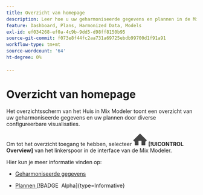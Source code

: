```yaml
---
title: Overzicht van homepage
description: Leer hoe u uw geharmoniseerde gegevens en plannen in de Mix Modeler kunt bekijken.
feature: Dashboard, Plans, Harmonized Data, Models
exl-id: ef034268-ef0a-4c9b-9dd5-d98ff8150b95
source-git-commit: f073e8f44fc2aa731a69725ebdb99700d1f91a91
workflow-type: tm+mt
source-wordcount: '64'
ht-degree: 0%

---
```


# Overzicht van homepage


Het overzichtsscherm van het Huis in Mix Modeler toont een overzicht van uw geharmoniseerde gegevens en uw plannen door diverse configureerbare visualisaties.

Om tot het overzicht toegang te hebben, selecteer ![ Huis ](/help/assets/icons/Home.svg) **[!UICONTROL Overview]** van het linkerspoor in de interface van de Mix Modeler.

Hier kun je meer informatie vinden op:

* [Geharmoniseerde gegevens](harmonized-data.md)

* [ Plannen ](plans.md) [!BADGE &#x200B; Alpha &#x200B;]{type=Informative}
